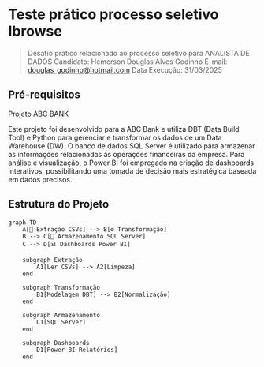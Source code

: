 
# Teste prático processo seletivo Ibrowse

> Desafio prático relacionado ao processo seletivo para ANALISTA DE DADOS 
> Candidato: Hemerson Douglas Alves Godinho
> E-mail: douglas_godinho@hotmail.com
> Data Execução: 31/03/2025

## Pré-requisitos 

Projeto ABC BANK

Este projeto foi desenvolvido para a ABC Bank e utiliza DBT (Data Build Tool) e Python para gerenciar e transformar os dados de um Data Warehouse (DW). O banco de dados SQL Server é utilizado para armazenar as informações relacionadas às operações financeiras da empresa. Para análise e visualização, o Power BI foi empregado na criação de dashboards interativos, possibilitando uma tomada de decisão mais estratégica baseada em dados precisos.

## Estrutura do Projeto

```mermaid
graph TD
    A[📂 Extração CSVs] --> B[⚙️ Transformação]
    B --> C[💾 Armazenamento SQL Server]
    C --> D[📊 Dashboards Power BI]

    subgraph Extração
        A1[Ler CSVs] --> A2[Limpeza]
    end

    subgraph Transformação
        B1[Modelagem DBT] --> B2[Normalização]
    end

    subgraph Armazenamento
        C1[SQL Server]
    end

    subgraph Dashboards
        D1[Power BI Relatórios]
    end

